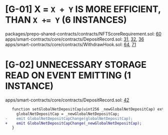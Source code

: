 # [G-01] X = ```X + Y``` IS MORE EFFICIENT, THAN ```X += Y``` (6 INSTANCES)

packages/prepo-shared-contracts/contracts/NFTScoreRequirement.sol: [60](https://github.com/prepo-io/prepo-monorepo/blob/feat/2022-12-prepo/packages/prepo-shared-contracts/contracts/NFTScoreRequirement.sol#L60)
apps/smart-contracts/core/contracts/DepositRecord.sol: [31](https://github.com/prepo-io/prepo-monorepo/blob/feat/2022-12-prepo/apps/smart-contracts/core/contracts/DepositRecord.sol#L31), [32](https://github.com/prepo-io/prepo-monorepo/blob/feat/2022-12-prepo/apps/smart-contracts/core/contracts/DepositRecord.sol#L32), [36](https://github.com/prepo-io/prepo-monorepo/blob/feat/2022-12-prepo/apps/smart-contracts/core/contracts/DepositRecord.sol#L36)
apps/smart-contracts/core/contracts/WithdrawHook.sol: [64](https://github.com/prepo-io/prepo-monorepo/blob/feat/2022-12-prepo/apps/smart-contracts/core/contracts/WithdrawHook.sol#L64), [71](https://github.com/prepo-io/prepo-monorepo/blob/feat/2022-12-prepo/apps/smart-contracts/core/contracts/WithdrawHook.sol#L71)

# [G-02] UNNECESSARY STORAGE READ ON EVENT EMITTING (1 INSTANCE)

apps/smart-contracts/core/contracts/DepositRecord.sol: [42](https://github.com/prepo-io/prepo-monorepo/blob/feat/2022-12-prepo/apps/smart-contracts/core/contracts/DepositRecord.sol#L42)

```diff
   function setGlobalNetDepositCap(uint256 _newGlobalNetDepositCap) external override onlyRole(SET_GLOBAL_NET_DEPOSIT_CAP_ROLE) {
     globalNetDepositCap = _newGlobalNetDepositCap;
-    emit GlobalNetDepositCapChange(globalNetDepositCap);
+    emit GlobalNetDepositCapChange(_newGlobalNetDepositCap);
   }
```
